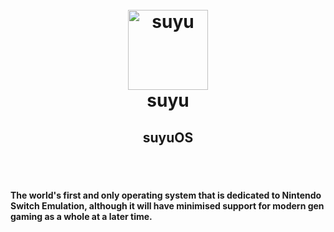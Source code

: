 <h1 align="center">
  <br>
  <a href="https://suyu.dev"><img src="https://git.suyu.dev/suyu/suyu/raw/branch/dev/dist/readme/suyu__Logo-Pill.svg" alt="suyu" height="128"></a>
  <br>
  <b>suyu</b>
  <br>
</h1>

<h2 align="center"><b>suyuOS</b></h2>

<br><br>

<h4>The world's first and only operating system that is dedicated to Nintendo Switch Emulation, although it will have minimised support for modern gen gaming as a whole at a later time.
</h4> 
